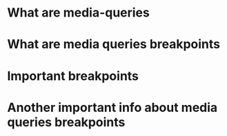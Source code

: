 # What are media-queries 

# What are media queries breakpoints 

# Important breakpoints

# Another important info about media queries breakpoints
